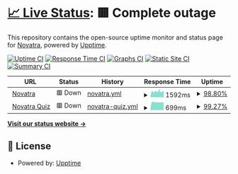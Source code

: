 # [📈 Live Status](https://status.novatra.in): <!--live status--> **🟥 Complete outage**

This repository contains the open-source uptime monitor and status page for [Novatra](https://novatra.in), powered by [Upptime](https://github.com/upptime/upptime).

[![Uptime CI](https://github.com/NovatraX/status-page/workflows/Uptime%20CI/badge.svg)](https://github.com/Novatrax/status-page/actions?query=workflow%3A%22Uptime+CI%22)
[![Response Time CI](https://github.com/NovatraX/status-page/workflows/Response%20Time%20CI/badge.svg)](https://github.com/Novatrax/status-page/actions?query=workflow%3A%22Response+Time+CI%22)
[![Graphs CI](https://github.com/Novatra/uptimerX/status-page/Graphs%20CI/badge.svg)](https://github.com/Novatrax/status-page/actions?query=workflow%3A%22Graphs+CI%22)
[![Static Site CI](https://github.com/NovatraX/status-page/workflows/Static%20Site%20CI/badge.svg)](https://github.com/Novatrax/status-page/actions?query=workflow%3A%22Static+Site+CI%22)
[![Summary CI](https://github.com/NovatraX/status-page/workflows/Summary%20CI/badge.svg)](https://github.com/Novatrax/status-page/actions?query=workflow%3A%22Summary+CI%22)

<!--start: status pages-->
<!-- This summary is generated by Upptime (https://github.com/upptime/upptime) -->
<!-- Do not edit this manually, your changes will be overwritten -->
<!-- prettier-ignore -->
| URL | Status | History | Response Time | Uptime |
| --- | ------ | ------- | ------------- | ------ |
| <img alt="" src="https://icons.duckduckgo.com/ip3/novatra.in.ico" height="13"> [Novatra](https://novatra.in) | 🟥 Down | [novatra.yml](https://github.com/NovatraX/status-page/commits/HEAD/history/novatra.yml) | <details><summary><img alt="Response time graph" src="./graphs/novatra/response-time-week.png" height="20"> 1592ms</summary><br><a href="https://status.novatra.in/history/novatra"><img alt="Response time 1725" src="https://img.shields.io/endpoint?url=https%3A%2F%2Fraw.githubusercontent.com%2FNovatraX%2Fstatus-page%2FHEAD%2Fapi%2Fnovatra%2Fresponse-time.json"></a><br><a href="https://status.novatra.in/history/novatra"><img alt="24-hour response time 1572" src="https://img.shields.io/endpoint?url=https%3A%2F%2Fraw.githubusercontent.com%2FNovatraX%2Fstatus-page%2FHEAD%2Fapi%2Fnovatra%2Fresponse-time-day.json"></a><br><a href="https://status.novatra.in/history/novatra"><img alt="7-day response time 1592" src="https://img.shields.io/endpoint?url=https%3A%2F%2Fraw.githubusercontent.com%2FNovatraX%2Fstatus-page%2FHEAD%2Fapi%2Fnovatra%2Fresponse-time-week.json"></a><br><a href="https://status.novatra.in/history/novatra"><img alt="30-day response time 1602" src="https://img.shields.io/endpoint?url=https%3A%2F%2Fraw.githubusercontent.com%2FNovatraX%2Fstatus-page%2FHEAD%2Fapi%2Fnovatra%2Fresponse-time-month.json"></a><br><a href="https://status.novatra.in/history/novatra"><img alt="1-year response time 1725" src="https://img.shields.io/endpoint?url=https%3A%2F%2Fraw.githubusercontent.com%2FNovatraX%2Fstatus-page%2FHEAD%2Fapi%2Fnovatra%2Fresponse-time-year.json"></a></details> | <details><summary><a href="https://status.novatra.in/history/novatra">98.80%</a></summary><a href="https://status.novatra.in/history/novatra"><img alt="All-time uptime 99.52%" src="https://img.shields.io/endpoint?url=https%3A%2F%2Fraw.githubusercontent.com%2FNovatraX%2Fstatus-page%2FHEAD%2Fapi%2Fnovatra%2Fuptime.json"></a><br><a href="https://status.novatra.in/history/novatra"><img alt="24-hour uptime 94.80%" src="https://img.shields.io/endpoint?url=https%3A%2F%2Fraw.githubusercontent.com%2FNovatraX%2Fstatus-page%2FHEAD%2Fapi%2Fnovatra%2Fuptime-day.json"></a><br><a href="https://status.novatra.in/history/novatra"><img alt="7-day uptime 98.80%" src="https://img.shields.io/endpoint?url=https%3A%2F%2Fraw.githubusercontent.com%2FNovatraX%2Fstatus-page%2FHEAD%2Fapi%2Fnovatra%2Fuptime-week.json"></a><br><a href="https://status.novatra.in/history/novatra"><img alt="30-day uptime 99.26%" src="https://img.shields.io/endpoint?url=https%3A%2F%2Fraw.githubusercontent.com%2FNovatraX%2Fstatus-page%2FHEAD%2Fapi%2Fnovatra%2Fuptime-month.json"></a><br><a href="https://status.novatra.in/history/novatra"><img alt="1-year uptime 99.52%" src="https://img.shields.io/endpoint?url=https%3A%2F%2Fraw.githubusercontent.com%2FNovatraX%2Fstatus-page%2FHEAD%2Fapi%2Fnovatra%2Fuptime-year.json"></a></details>
| <img alt="" src="https://novatra.in/static/imgs/favicon.ico" height="13"> [Novatra Quiz](https://quiz.novatra.in) | 🟥 Down | [novatra-quiz.yml](https://github.com/NovatraX/status-page/commits/HEAD/history/novatra-quiz.yml) | <details><summary><img alt="Response time graph" src="./graphs/novatra-quiz/response-time-week.png" height="20"> 699ms</summary><br><a href="https://status.novatra.in/history/novatra-quiz"><img alt="Response time 687" src="https://img.shields.io/endpoint?url=https%3A%2F%2Fraw.githubusercontent.com%2FNovatraX%2Fstatus-page%2FHEAD%2Fapi%2Fnovatra-quiz%2Fresponse-time.json"></a><br><a href="https://status.novatra.in/history/novatra-quiz"><img alt="24-hour response time 695" src="https://img.shields.io/endpoint?url=https%3A%2F%2Fraw.githubusercontent.com%2FNovatraX%2Fstatus-page%2FHEAD%2Fapi%2Fnovatra-quiz%2Fresponse-time-day.json"></a><br><a href="https://status.novatra.in/history/novatra-quiz"><img alt="7-day response time 699" src="https://img.shields.io/endpoint?url=https%3A%2F%2Fraw.githubusercontent.com%2FNovatraX%2Fstatus-page%2FHEAD%2Fapi%2Fnovatra-quiz%2Fresponse-time-week.json"></a><br><a href="https://status.novatra.in/history/novatra-quiz"><img alt="30-day response time 810" src="https://img.shields.io/endpoint?url=https%3A%2F%2Fraw.githubusercontent.com%2FNovatraX%2Fstatus-page%2FHEAD%2Fapi%2Fnovatra-quiz%2Fresponse-time-month.json"></a><br><a href="https://status.novatra.in/history/novatra-quiz"><img alt="1-year response time 687" src="https://img.shields.io/endpoint?url=https%3A%2F%2Fraw.githubusercontent.com%2FNovatraX%2Fstatus-page%2FHEAD%2Fapi%2Fnovatra-quiz%2Fresponse-time-year.json"></a></details> | <details><summary><a href="https://status.novatra.in/history/novatra-quiz">99.27%</a></summary><a href="https://status.novatra.in/history/novatra-quiz"><img alt="All-time uptime 92.97%" src="https://img.shields.io/endpoint?url=https%3A%2F%2Fraw.githubusercontent.com%2FNovatraX%2Fstatus-page%2FHEAD%2Fapi%2Fnovatra-quiz%2Fuptime.json"></a><br><a href="https://status.novatra.in/history/novatra-quiz"><img alt="24-hour uptime 96.06%" src="https://img.shields.io/endpoint?url=https%3A%2F%2Fraw.githubusercontent.com%2FNovatraX%2Fstatus-page%2FHEAD%2Fapi%2Fnovatra-quiz%2Fuptime-day.json"></a><br><a href="https://status.novatra.in/history/novatra-quiz"><img alt="7-day uptime 99.27%" src="https://img.shields.io/endpoint?url=https%3A%2F%2Fraw.githubusercontent.com%2FNovatraX%2Fstatus-page%2FHEAD%2Fapi%2Fnovatra-quiz%2Fuptime-week.json"></a><br><a href="https://status.novatra.in/history/novatra-quiz"><img alt="30-day uptime 86.97%" src="https://img.shields.io/endpoint?url=https%3A%2F%2Fraw.githubusercontent.com%2FNovatraX%2Fstatus-page%2FHEAD%2Fapi%2Fnovatra-quiz%2Fuptime-month.json"></a><br><a href="https://status.novatra.in/history/novatra-quiz"><img alt="1-year uptime 92.97%" src="https://img.shields.io/endpoint?url=https%3A%2F%2Fraw.githubusercontent.com%2FNovatraX%2Fstatus-page%2FHEAD%2Fapi%2Fnovatra-quiz%2Fuptime-year.json"></a></details>

<!--end: status pages-->

[**Visit our status website →**](https://status.novatra.in)

## 📄 License

- Powered by: [Upptime](https://github.com/upptime/upptime)
